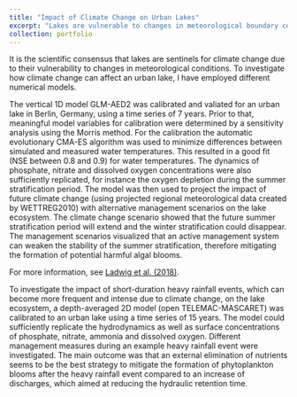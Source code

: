 ```yaml
---
title: "Impact of Climate Change on Urban Lakes"
excerpt: "Lakes are vulnerable to changes in meteorological boundary conditions. Especially climate change will affect the thermal stratification of lakes and make short-duration heavy rainfall events more frequent and intense. <br/><img src='/images/model2.png'>"
collection: portfolio
---
```


It is the scientific consensus that lakes are sentinels for climate change due to their vulnerability to changes in meteorological conditions. To investigate how climate change can affect an urban lake, I have employed different numerical models.

The vertical 1D model GLM-AED2 was calibrated and valiated for an urban lake in Berlin, Germany, using a time series of 7 years. Prior to that, meaningful model variables for calibration were determined by a sensitivity analysis using the Morris method. For the calibration the automatic evolutionary CMA-ES algorithm was used to minimize differences between simulated and measured water temperatures. This resulted in a good fit (NSE between 0.8 and 0.9) for water temperatures. The dynamics of phosphate, nitrate and dissolved oxygen concentrations were also sufficiently replicated, for instance the oxygen depletion during the summer stratification period. The model was then used to project the impact of future climate change (using projected regional meteorological data created by WETTREG2010) with alternative management scenarios on the lake ecosystem. The climate change scenario showed that the future summer stratification period will extend and the winter stratification could disappear. The management scenarios visualized that an active management system can weaken the stability of the summer stratification, therefore mitigating the formation of potential harmful algal blooms.

For more information, see [Ladwig et al. (2018)](https://robertladwig.github.io/publications/2018-02-10-climate-change-demands/).

To investigate the impact of short-duration heavy rainfall events, which can become more frequent and intense due to climate change, on the lake ecosystem, a depth-averaged 2D model (open TELEMAC-MASCARET) was calibrated to an urban lake using a time series of 15 years. The model could sufficiently replicate the hydrodynamics as well as surface concentrations of phosphate, nitrate, ammonia and dissolved oxygen. Different management measures during an example heavy rainfall event were investigated. The main outcome was that an external elimination of nutrients seems to be the best strategy to mitigate the formation of phytoplankton blooms after the heavy rainfall event compared to an increase of discharges, which aimed at reducing the hydraulic retention time.


